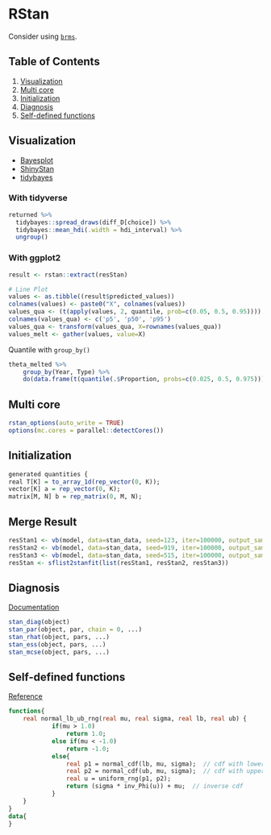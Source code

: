 # RStan
Consider using [`brms`](https://das-kino.hatenablog.com/entry/2018/12/15/230938).

## Table of Contents
1. [Visualization](#visualization)
2. [Multi core](#multi-core)
3. [Initialization](#initialization)
4. [Diagnosis](#diagnosis)
5. [Self-defined functions](#self-defined-functions)

## Visualization
* [Bayesplot](https://github.com/stan-dev/bayesplot)
* [ShinyStan](http://mc-stan.org/interfaces/shinystan)
* [tidybayes](https://github.com/mjskay/tidybayes)

### With tidyverse
```r
returned %>%
  tidybayes::spread_draws(diff_D[choice]) %>%
  tidybayes::mean_hdi(.width = hdi_interval) %>%
  ungroup()
```

### With ggplot2
```r
result <- rstan::extract(resStan)

# Line Plot
values <- as.tibble((result$predicted_values))
colnames(values) <- paste0("X", colnames(values))
values_qua <- (t(apply(values, 2, quantile, prob=c(0.05, 0.5, 0.95))))
colnames(values_qua) <- c('p5', 'p50', 'p95')
values_qua <- transform(values_qua, X=rownames(values_qua))
values_melt <- gather(values, value=X)
```

Quantile with `group_by()`
```r
theta_melted %>%
    group_by(Year, Type) %>%
    do(data.frame(t(quantile(.$Proportion, probs=c(0.025, 0.5, 0.975)))))
```

## Multi core
```r
rstan_options(auto_write = TRUE)
options(mc.cores = parallel::detectCores())
```

## Initialization
```r
generated quantities {
real T[K] = to_array_1d(rep_vector(0, K));
vector[K] a = rep_vector(0, K);
matrix[M, N] b = rep_matrix(0, M, N);
```

## Merge Result
```r
resStan1 <- vb(model, data=stan_data, seed=123, iter=100000, output_samples=1000, tol_rel_obj=0.005)
resStan2 <- vb(model, data=stan_data, seed=919, iter=100000, output_samples=1000, tol_rel_obj=0.005)
resStan3 <- vb(model, data=stan_data, seed=515, iter=100000, output_samples=1000, tol_rel_obj=0.005)
resStan <- sflist2stanfit(list(resStan1, resStan2, resStan3))
```

## Diagnosis
[Documentation](https://www.rdocumentation.org/packages/rstan/versions/2.17.3/topics/Diagnostic%20plots)

```r
stan_diag(object)
stan_par(object, par, chain = 0, ...)  
stan_rhat(object, pars, ...)
stan_ess(object, pars, ...)
stan_mcse(object, pars, ...)
```

## Self-defined functions
[Reference](https://github.com/stan-dev/math/issues/214)
```stan
functions{
	real normal_lb_ub_rng(real mu, real sigma, real lb, real ub) {
			if(mu > 1.0)
				return 1.0;
			else if(mu < -1.0)
				return -1.0;
			else{
				real p1 = normal_cdf(lb, mu, sigma);  // cdf with lower bound
				real p2 = normal_cdf(ub, mu, sigma);  // cdf with upper bound
				real u = uniform_rng(p1, p2);
				return (sigma * inv_Phi(u)) + mu;  // inverse cdf 
			}
	}
}
data{
}
```
